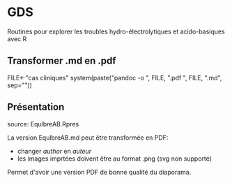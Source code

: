 GDS
===

Routines pour explorer les troubles hydro-électrolytiques et acido-basiques avec R

Transformer .md en .pdf
-----------------------
FILE<-"cas cliniques"
system(paste("pandoc -o ", FILE, ".pdf ", FILE, ".md", sep=""))

Présentation
------------

source: EqulbreAB.Rpres

La version EqulbreAB.md peut être transformée en PDF:
- changer _author_ en _auteur_
- les images imprtées doivent être au format .png (svg non supporté)

Permet d'avoir une version PDF de bonne qualité du diaporama.
